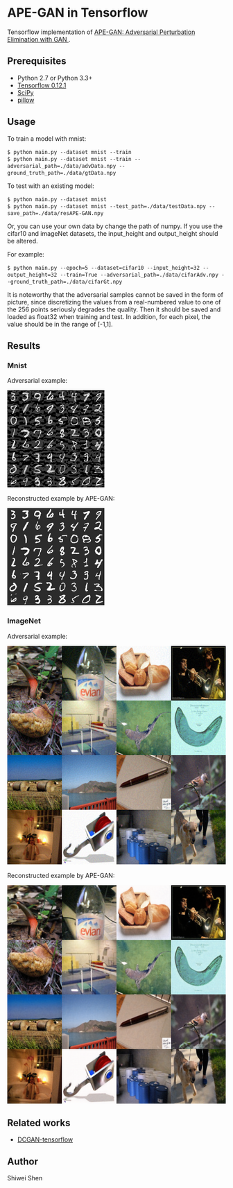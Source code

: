 # APE-GAN in Tensorflow

Tensorflow implementation of [APE-GAN: Adversarial Perturbation Elimination with GAN
](https://arxiv.org/pdf/1707.05474.pdf).

## Prerequisites

- Python 2.7 or Python 3.3+
- [Tensorflow 0.12.1](https://github.com/tensorflow/tensorflow/tree/r0.12)
- [SciPy](http://www.scipy.org/install.html)
- [pillow](https://github.com/python-pillow/Pillow)

## Usage

To train a model with mnist:

    $ python main.py --dataset mnist --train
    $ python main.py --dataset mnist --train --adversarial_path=./data/advData.npy --ground_truth_path=./data/gtData.npy
    
To test with an existing model:

    $ python main.py --dataset mnist
    $ python main.py --dataset mnist --test_path=./data/testData.npy --save_path=./data/resAPE-GAN.npy

Or, you can use your own data by change the path of numpy. If you use the cifar10 and imageNet datasets, the input_height and output_height should be altered.

For example:

    $ python main.py --epoch=5 --dataset=cifar10 --input_height=32 --output_height=32 --train=True --adversarial_path=./data/cifarAdv.npy --ground_truth_path=./data/cifarGt.npy

It is noteworthy that the adversarial samples cannot be
saved in the form of picture, since discretizing the values
from a real-numbered value to one of the 256 points seriously
degrades the quality. Then it should be saved and
loaded as float32 when training and test. In addition, for each pixel, 
the value should be in the range of [-1,1].

## Results
### Mnist
Adversarial example:

![result1](assets/mnist_adv.png)

Reconstructed example by APE-GAN:

![result2](assets/mnist_APE-GAN.png)

### ImageNet

Adversarial example:

![result3](assets/imageNet_adv.png)

Reconstructed example by APE-GAN:

![result4](assets/imageNet_APE-GAN.png)

## Related works

- [DCGAN-tensorflow](https://github.com/carpedm20/DCGAN-tensorflow)

## Author

Shiwei Shen
